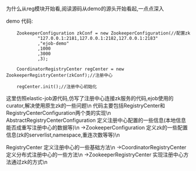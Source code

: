
为什么从reg模块开始看,阅读源码从demo的源头开始看起,一点点深入

demo 代码:

        ZookeeperConfiguration zkConf = new ZookeeperConfiguration(//配置zk
                "127.0.0.1:2181,127.0.0.1:2182,127.0.0.1:2183"
                ,"ejob-demo"
                ,1000
                ,3000
                ,3);

        CoordinatorRegistryCenter regCenter = new ZookeeperRegistryCenter(zkConf);//注册中心

        regCenter.init();//注册中心初始化

这里仿照elastic-job源代码,仿写了注册中心连接zk服务的代码,ejob使用的curator,解决使用原生zk的一些问题\n
代码主要包括RegistryCenter和RegistryCenterConfiguration两个类的实现\n
AbstractRegistryCenterConfiguration     定义注册中心配置的一些信息(本地信息能否成重写注册中心的数据等)\n
        ->ZookeeperConfiguration        定义zk的一些配置信息(zk的serverlist,namespace,重连次数等等)\n

RegistryCenter                          定义注册中心的一些基础方法\n
        ->CoordinatorRegistryCenter     定义分布式注册中心的一些方法\n
            ->ZookeeperRegistryCenter   实现注册中心方法通过zk的方式\n

